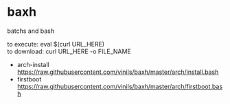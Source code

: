 # baxh
batchs and bash

to execute: eval $(curl URL_HERE)<br>
to download: curl URL_HERE -o FILE_NAME<br>

- arch-install<br>
https://raw.githubusercontent.com/vinils/baxh/master/arch/install.bash
- firstboot<br>
https://raw.githubusercontent.com/vinils/baxh/master/arch/firstboot.bash

